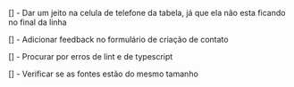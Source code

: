 [] - Dar um jeito na celula de telefone da tabela, já que ela não esta ficando no final da linha

[] - Adicionar feedback no formulário de criação de contato

[] - Procurar por erros de lint e de typescript

[] - Verificar se as fontes estão do mesmo tamanho